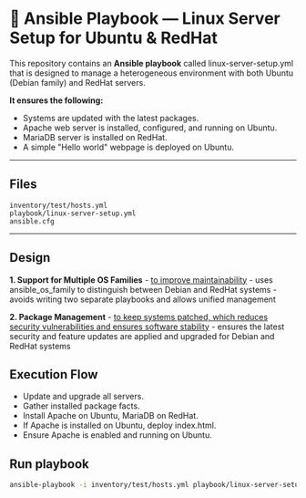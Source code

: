 # 📜 Ansible Playbook — Linux Server Setup for Ubuntu & RedHat

This repository contains an **Ansible playbook** called linux-server-setup.yml that is designed to manage a heterogeneous environment with both Ubuntu (Debian family) and RedHat servers.

**It ensures the following:**

* Systems are updated with the latest packages.
* Apache web server is installed, configured, and running on Ubuntu.
* MariaDB server is installed on RedHat.
* A simple "Hello world" webpage is deployed on Ubuntu.

---

## Files
```
inventory/test/hosts.yml
playbook/linux-server-setup.yml
ansible.cfg
```

---

## Design
**1. Support for Multiple OS Families** - <u>to improve maintainability</u>
    - uses ansible_os_family to distinguish between Debian and RedHat systems
    - avoids writing two separate playbooks and allows unified management

**2. Package Management** - <u>to keep systems patched, which reduces security vulnerabilities and ensures software stability</u>
    - ensures the latest security and feature updates are applied and upgraded for Debian and RedHat systems

## Execution Flow
- Update and upgrade all servers.
- Gather installed package facts.
- Install Apache on Ubuntu, MariaDB on RedHat.
- If Apache is installed on Ubuntu, deploy index.html.
- Ensure Apache is enabled and running on Ubuntu.

## Run playbook
```bash
ansible-playbook -i inventory/test/hosts.yml playbook/linux-server-setup.yml
```

